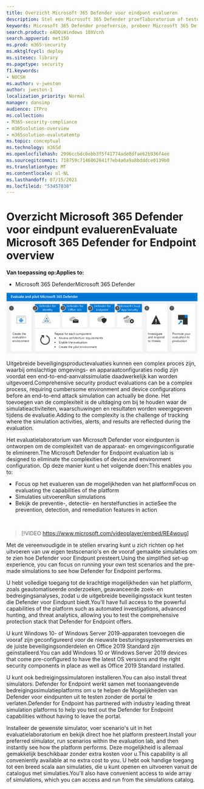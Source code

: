 ```yaml
---
title: Overzicht Microsoft 365 Defender voor eindpunt evalueren
description: Stel een Microsoft 365 Defender proeflaboratorium of testomgeving in. Test en ervaar hoe de beveiligingsoplossing is ontworpen om apparaten, identiteit, gegevens en apps in uw organisatie te beveiligen.
keywords: Microsoft 365 Defender proefversie, probeer Microsoft 365 Defender, evalueer Microsoft 365 Defender, Microsoft 365 Defender evaluatielaboratorium, Microsoft 365 Defender-pilot, cyberbeveiliging, geavanceerde permanente bedreiging, bedrijfsbeveiliging, apparaten, apparaat, identiteit, gebruikers, gegevens, toepassingen, incidenten, geautomatiseerd onderzoek en herstel, geavanceerd zoeken
search.product: eADQiWindows 10XVcnh
search.appverid: met150
ms.prod: m365-security
ms.mktglfcycl: deploy
ms.sitesec: library
ms.pagetype: security
f1.keywords:
- NOCSH
ms.author: v-jweston
author: jweston-1
localization_priority: Normal
manager: dansimp
audience: ITPro
ms.collection:
- M365-security-compliance
- m365solution-overview
- m365solution-evalutatemtp
ms.topic: conceptual
ms.technology: m365d
ms.openlocfilehash: 2996ccbdc0ebb3f5f41774ade8dfae62b936f4ee
ms.sourcegitcommit: 718759c7146062841f7eb4a0a9a8bdddce0139b0
ms.translationtype: MT
ms.contentlocale: nl-NL
ms.lasthandoff: 07/15/2021
ms.locfileid: "53457838"
---
```

# <a name="evaluate-microsoft-365-defender-for-endpoint-overview"></a><span data-ttu-id="f6162-105">Overzicht Microsoft 365 Defender voor eindpunt evalueren</span><span class="sxs-lookup"><span data-stu-id="f6162-105">Evaluate Microsoft 365 Defender for Endpoint overview</span></span>

<span data-ttu-id="f6162-106">**Van toepassing op:**</span><span class="sxs-lookup"><span data-stu-id="f6162-106">**Applies to:**</span></span>

- <span data-ttu-id="f6162-107">Microsoft 365 Defender</span><span class="sxs-lookup"><span data-stu-id="f6162-107">Microsoft 365 Defender</span></span>

![Microsoft 365 Defender evaluatie- en testproces](../../media/defender/m365-defender-eval-process.png)

<span data-ttu-id="f6162-109">Uitgebreide beveiligingsproductevaluaties kunnen een complex proces zijn, waarbij omslachtige omgevings- en apparaatconfiguraties nodig zijn voordat een end-to-end-aanvalssimulatie daadwerkelijk kan worden uitgevoerd.</span><span class="sxs-lookup"><span data-stu-id="f6162-109">Comprehensive security product evaluations can be a complex process, requiring cumbersome environment and device configurations before an end-to-end attack simulation can actually be done.</span></span> <span data-ttu-id="f6162-110">Het toevoegen van de complexiteit is de uitdaging om bij te houden waar de simulatieactiviteiten, waarschuwingen en resultaten worden weergegeven tijdens de evaluatie.</span><span class="sxs-lookup"><span data-stu-id="f6162-110">Adding to the complexity is the challenge of tracking where the simulation activities, alerts, and results are reflected during the evaluation.</span></span>

<span data-ttu-id="f6162-111">Het evaluatielaboratorium van Microsoft Defender voor eindpunten is ontworpen om de complexiteit van de apparaat- en omgevingsconfiguratie te elimineren.</span><span class="sxs-lookup"><span data-stu-id="f6162-111">The Microsoft Defender for Endpoint evaluation lab is designed to eliminate the complexities of device and environment configuration.</span></span> <span data-ttu-id="f6162-112">Op deze manier kunt u het volgende doen:</span><span class="sxs-lookup"><span data-stu-id="f6162-112">This enables you to:</span></span>

- <span data-ttu-id="f6162-113">Focus op het evalueren van de mogelijkheden van het platform</span><span class="sxs-lookup"><span data-stu-id="f6162-113">Focus on evaluating the capabilities of the platform</span></span>
- <span data-ttu-id="f6162-114">Simulaties uitvoeren</span><span class="sxs-lookup"><span data-stu-id="f6162-114">Run simulations</span></span>
- <span data-ttu-id="f6162-115">Bekijk de preventie-, detectie- en herstelfuncties in actie</span><span class="sxs-lookup"><span data-stu-id="f6162-115">See the prevention, detection, and remediation features in action</span></span>
<br>

> [!VIDEO https://www.microsoft.com/videoplayer/embed/RE4woug]

<span data-ttu-id="f6162-116">Met de vereenvoudigde in te stellen ervaring kunt u zich richten op het uitvoeren van uw eigen testscenario's en de vooraf gemaakte simulaties om te zien hoe Defender voor Eindpunt presteert.</span><span class="sxs-lookup"><span data-stu-id="f6162-116">Using the simplified set-up experience, you can focus on running your own test scenarios and the pre-made simulations to see how Defender for Endpoint performs.</span></span>

<span data-ttu-id="f6162-117">U hebt volledige toegang tot de krachtige mogelijkheden van het platform, zoals geautomatiseerde onderzoeken, geavanceerde zoek- en bedreigingsanalyses, zodat u de uitgebreide beveiligingsstack kunt testen die Defender voor Eindpunt biedt.</span><span class="sxs-lookup"><span data-stu-id="f6162-117">You'll have full access to the powerful capabilities of the platform such as automated investigations, advanced hunting, and threat analytics, allowing you to test the comprehensive protection stack that Defender for Endpoint offers.</span></span>

<span data-ttu-id="f6162-118">U kunt Windows 10- of Windows Server 2019-apparaten toevoegen die vooraf zijn geconfigureerd voor de nieuwste besturingssysteemversies en de juiste beveiligingsonderdelen en Office 2019 Standard zijn geïnstalleerd.</span><span class="sxs-lookup"><span data-stu-id="f6162-118">You can add Windows 10 or Windows Server 2019 devices that come pre-configured to have the latest OS versions and the right security components in place as well as Office 2019 Standard installed.</span></span>

<span data-ttu-id="f6162-119">U kunt ook bedreigingssimulatoren installeren.</span><span class="sxs-lookup"><span data-stu-id="f6162-119">You can also install threat simulators.</span></span> <span data-ttu-id="f6162-120">Defender for Endpoint werkt samen met toonaangevende bedreigingssimulatieplatforms om u te helpen de Mogelijkheden van Defender voor eindpunten uit te testen zonder de portal te verlaten.</span><span class="sxs-lookup"><span data-stu-id="f6162-120">Defender for Endpoint has partnered with industry leading threat simulation platforms to help you test out the Defender for Endpoint capabilities without having to leave the portal.</span></span>

 <span data-ttu-id="f6162-121">Installeer de gewenste simulator, voer scenario's uit in het evaluatielaboratorium en bekijk direct hoe het platform presteert.</span><span class="sxs-lookup"><span data-stu-id="f6162-121">Install your preferred simulator, run scenarios within the evaluation lab, and then instantly see how the platform performs.</span></span> <span data-ttu-id="f6162-122">Deze mogelijkheid is allemaal gemakkelijk beschikbaar zonder extra kosten voor u.</span><span class="sxs-lookup"><span data-stu-id="f6162-122">This capability is all conveniently available at no extra cost to you.</span></span> <span data-ttu-id="f6162-123">U hebt ook handige toegang tot een breed scala aan simulaties, die u kunt openen en uitvoeren vanuit de catalogus met simulaties.</span><span class="sxs-lookup"><span data-stu-id="f6162-123">You'll also have convenient access to wide array of simulations, which you can access and run from the simulations catalog.</span></span>
